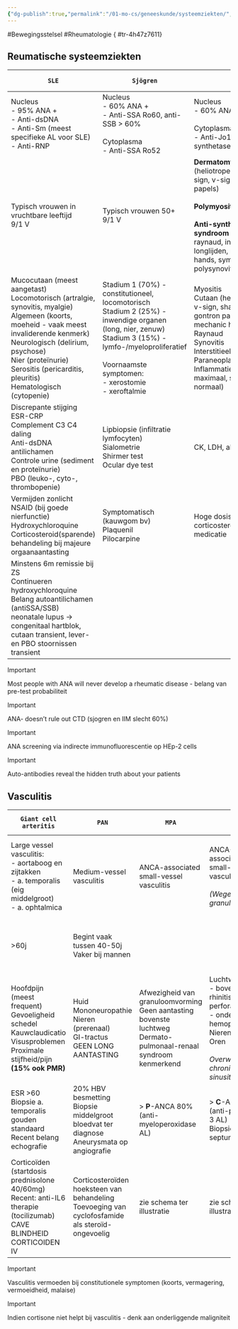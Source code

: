 ```yaml
---
{"dg-publish":true,"permalink":"/01-mo-cs/geneeskunde/systeemziekten/","noteIcon":"","created":"2024-11-24T10:54:57.512+01:00","updated":"2024-12-29T13:58:44.610+01:00"}
---
```


#Bewegingsstelsel #Rheumatologie
{ #tr-4h47z7611}



## Reumatische systeemziekten

| `SLE`                                                                                                                                                                                                                                                                                     | `Sjögren`                                                                                                                                                                                                                             | `IIM`                                                                                                                                                                                                                                   | [[01 MOCs/Geneeskunde/Systeemsclerose\|Systeemsclerose]]                                                                                                                                                                                                                                                                                                                                                  | `Anti-phospholipiden syndroom`                                                                                                                                                                                                | `PMR`                                                                                                                                            |
| ----------------------------------------------------------------------------------------------------------------------------------------------------------------------------------------------------------------------------------------------------------------------------------------- | ------------------------------------------------------------------------------------------------------------------------------------------------------------------------------------------------------------------------------------- | --------------------------------------------------------------------------------------------------------------------------------------------------------------------------------------------------------------------------------------- | -------------------------------------------------------------------------------------------------------------------------------------------------------------------------------------------------------------------------------------------------------------------------------------------------------------------------------------------------------------------- | ----------------------------------------------------------------------------------------------------------------------------------------------------------------------------------------------------------------------------- | ------------------------------------------------------------------------------------------------------------------------------------------------ |
| Nucleus  <br>- 95% ANA +  <br>- Anti-dsDNA  <br>- Anti-Sm (meest specifieke AL voor SLE)  <br>- Anti-RNP                                                                                                                                                                                  | Nucleus  <br>- 60% ANA +  <br>- Anti-SSA Ro60, anti-SSB > 60%  <br>  <br>Cytoplasma  <br>- Anti-SSA Ro52                                                                                                                              | Nucleus  <br>- 60% ANA +  <br>  <br>Cytoplasma  <br>- Anti-Jo1 (anti-synthetase)                                                                                                                                                        | Nucleus  <br>- 95% ANA +  <br>- Anti-topoisomerase 1 (= anti-Scl 70)  <br>- Anti-centromeer                                                                                                                                                                                                                                                                          |                                                                                                                                                                                                                               |                                                                                                                                                  |
| Typisch vrouwen in vruchtbare leeftijd  <br>9/1 V                                                                                                                                                                                                                                         | Typisch vrouwen 50+  <br>9/1 V                                                                                                                                                                                                        | **Dermatomyositis** (heliotrope rash, shawl-sign, v-sign, gottron papels)  <br>  <br>**Polymyositis**  <br>  <br>**Anti-synthetase syndroom** (myositis, raynaud, interstitieel longlijden, mechanic hands, symmetrische polysynovitis) | Vooral middle-aged females  <br>Zeer zeldzaam                                                                                                                                                                                                                                                                                                                        |                                                                                                                                                                                                                               | Frequent  <br>>50 jaar (neemt toe met leeftijd)  <br>15% associatie met arteritis temporalis                                                     |
| Mucocutaan (meest aangetast)  <br>Locomotorisch (artralgie, synovitis, myalgie)  <br>Algemeen (koorts, moeheid - vaak meest invaliderende kenmerk)  <br>Neurologisch (delirium, psychose)  <br>Nier (proteïnurie)  <br>Serositis (pericarditis, pleuritis)  <br>Hematologisch (cytopenie) | Stadium 1 (70%) - constitutioneel, locomotorisch  <br>Stadium 2 (25%) - inwendige organen (long, nier, zenuw)  <br>Stadium 3 (15%) - lymfo-/myeloproliferatief  <br>  <br>Voornaamste symptomen:  <br>- xerostomie  <br>- xeroftalmie | Myositis  <br>Cutaan (heliotrope rash, v-sign, shawl-sign, gontron papels, mechanic hands)  <br>Raynaud  <br>Synovitis  <br>Interstitieel longlijden  <br>Paraneoplastisch  <br>Inflammatie (niet maximaal, soms normaal)               | Mucocutaan (skin thickening proximal of MCP, fingertip lesions, telengiëctasiën, abnormal nailfold capillaries)  <br>PAH & ILD  <br>  <br>_ILD en PAH voornaamste reden voor SSC-related mortality  <br>  <br>_Raynaud (90% secundaire Raynaud, Raynaud kan zelf ook evolueren naar SSc)                                                                             | **Recidiverend:  <br>- arteriële/veneuze trombose  <br>- miskraam  <br>  <br>  <br>**Non criteria manifestations:Thrombocytopenie  <br>Neurologische manifestaties  <br>Livedo reticularis  <br>Epilepsie  <br>Huidulceraties | Inflammatoire spierpijn schouder- en bekkengordel  <br>Trage en moeilijke schouderabductieboog  <br>Moeilijk opkomen uit zit (signe du tabouret) |
| Discrepante stijging ESR-CRP  <br>Complement C3 C4 daling  <br>Anti-dsDNA antilichamen  <br>Controle urine (sediment en proteïnurie)  <br>PBO (leuko-, cyto-, thrombopenie)                                                                                                               | Lipbiopsie (infiltratie lymfocyten)  <br>Sialometrie  <br>Shirmer test  <br>Ocular dye test                                                                                                                                           | CK, LDH, aldalose                                                                                                                                                                                                                       | SSC-specifieke antilichamen (anti-topoisomerase-1, anti-centromeer, 95% ANA)  <br>CAP & serologie als biomerker voor Raynaud  <br>Echocardiografie als screeningstest voor PAH, rechter hart catherisatie bij vermoeden PAH-CTD  <br>Capillaroscopie (abnormal nailfold capillaries)  <br>  <br>_Geen diagnostische criteria - ACR/EULAR criteria kunnen wel helpen_ | Anti-cardiolipine IgG/IgM  <br>Anti-beta-2 glycoproteine I (GP1)  <br>Lupus anticoagulant (LAC)  <br>  <br>  <br>**Minstens 1 klinisch & 1 labo criterium**                                                                   | Tot maximale ESR  <br>Normale CK                                                                                                                 |
| Vermijden zonlicht  <br>NSAID (bij goede nierfunctie)  <br>Hydroxychloroquine  <br>Corticosteroid(sparende) behandeling bij majeure orgaanaantasting                                                                                                                                      | Symptomatisch (kauwgom bv)  <br>Plaquenil  <br>Pilocarpine                                                                                                                                                                            | Hoge dosis corticosteroid(sparende) medicatie                                                                                                                                                                                           | Perifere vaculaire aantasting: prostacycline IV, 5-PDE-inhibitors, endotheline receptor antagonisten  <br>SSC met huidaantasting: methrotrexaat, stamceltransplantatie  <br>ILD: antifibrotica en immunosupressiva                                                                                                                                                   | Behandeling geïndividualiseerd obv huidige klinische status patiënt                                                                                                                                                           | Corticoïden met afbouw                                                                                                                           |
| Minstens 6m remissie bij ZS  <br>Continueren hydroxychloroquine  <br>Belang autoantilichamen (antiSSA/SSB)  <br>neonatale lupus → congenitaal hartblok, cutaan transient, lever- en PBO stoornissen transient                                                                             |                                                                                                                                                                                                                                       |                                                                                                                                                                                                                                         |                                                                                                                                                                                                                                                                                                                                                                      |                                                                                                                                                                                                                               | Chronic small joint synovitis is absent in most cases of PMR itt RA                                                                              |

> [!important]  
> Most people with ANA will never develop a rheumatic disease - belang van pre-test probabiliteit  
  
> [!important]  
> ANA- doesn’t rule out CTD (sjogren en IIM slecht 60%)  

> [!important]  
> ANA screening via indirecte immunofluorescentie op HEp-2 cells  
  
> [!important]  
> Auto-antibodies reveal the hidden truth about your patients  

## Vasculitis

|`Giant cell arteritis`|`PAN`|`MPA`|`GPA`|`EGPA`|`Cocaine en ANCA vasculitis`|`IgA vasculitis`|
|---|---|---|---|---|---|---|
|Large vessel vasculitis:  <br>- aortaboog en zijtakken  <br>- a. temporalis (eig middelgroot)  <br>- a. ophtalmica|Medium-vessel vasculitis|ANCA-associated small-vessel vasculitis|ANCA-associated small-vessel vasculitis  <br>  <br>_(Wegeners granulomatose)_|ANCA-associated small-vessel vasculitis  <br>  <br>_(Churg-strauss disease)_|Cocaine vaak contaminated met levamisole → induceert auto-immuniteit|Immuuncomplex-geassocieerde gegeneraliseerde vasculitis van kleine bloedvaten  <br>  <br>_(Henoch-Schönlein-vasculitis)_|
|>60j|Begint vaak tussen 40-50j  <br>Vaker bij mannen|||||Meest voorkomende vasculitis bij kinderen  <br>Incidentie neemt af met leeftijd|
|Hoofdpijn (meest frequent)  <br>Gevoeligheid schedel  <br>Kauwclaudicatio  <br>Visusproblemen  <br>Proximale stijfheid/pijn  <br>**(15% ook PMR)**|Huid  <br>Mononeuropathie  <br>Nieren (prerenaal)  <br>GI-tractus  <br>GEEN LONG AANTASTING|Afwezigheid van granuloomvorming  <br>Geen aantasting bovenste luchtweg  <br>Dermato-pulmonaal-renaal syndroom kenmerkend|Luchtwegen  <br>- bovenste: rhinitis, sinusitis, perforatie  <br>- onderste: hemoptoe  <br>Nieren  <br>Oren  <br>  <br>_Overweeg chronische sinusitis_|Luchtwegen  <br>- bovenste: rhinitis, sinusitis  <br>- onderste: asthma  <br>Nieren  <br>  <br>_Overweeg ontstaan asthma op oudere leeftijd_|Arthralgiën  <br>Huidlaesies  <br>Koorts|Aantasting kleine bloedvaten huid, GI-stelsel, nieren, gewrichten en zelden longen|
|ESR >60  <br>Biopsie a. temporalis gouden standaard  <br>Recent belang echografie|20% HBV besmetting  <br>Biopsie middelgroot bloedvat ter diagnose  <br>Aneurysmata op angiografie|> **P**-ANCA 80% (anti-myeloperoxidase AL)|> **C**-ANCA 90% (anti-proteïnase 3 AL)  <br>Biopsie nasaal septum/long/nier|**P**-ANCA 40% (anti-myeloperoxidase AL)  <br>Biopsie long → eosinofilie >10%|||
|Corticoïden (startdosis prednisolone 40/60mg)  <br>Recent: anti-IL6 therapie (tocilizumab)  <br>CAVE BLINDHEID CORTICOIDEN IV|Corticosteroïden hoeksteen van behandeling  <br>Toevoeging van cyclofosfamide als steroïd-ongevoelig|zie schema ter illustratie|zie schema ter illustratie|zie schema ter illustratie|||

> [!important]  
> Vasculitis vermoeden bij constitutionele symptomen (koorts, vermagering, vermoeidheid, malaise)  

  

> [!important]  
> Indien cortisone niet helpt bij vasculitis - denk aan onderliggende maligniteit